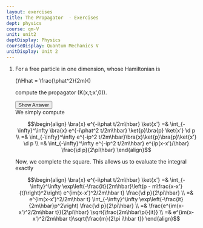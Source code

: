 ```yaml
---
layout: exercises
title: The Propagator  - Exercises
dept: physics
course: qm-V
unit: unit2
deptDisplay: Physics
courseDisplay: Quantum Mechanics V
unitDisplay: Unit 2
---
```

<ol>
<li> <div class="exercise">  For a free particle in one dimension, whose Hamiltonian is 

\(\)\Hhat = \frac{\phat^2}{2m}\(\)

compute the propagator \(K(x,t;x',0)\).

<div class="answerBox"> 
 <button onclick="myFunction('answer7')" class="answerButton">Show Answer</button> 
 <div  id='answer7' class="answer" >
We simply compute 

$$\begin{align}
\bra{x} e^{-i\phat t/2m\hbar} \ket{x'} =& \int_{-\infty}^\infty \bra{x} e^{-i\phat^2 t/2m\hbar} \ket{p}\bra{p} \ket{x'} \d p \\
=& \int_{-\infty}^\infty e^{-ip^2 t/2m\hbar}\bra{x}\ket{p}\bra{p}\ket{x'} \d p \\
=& \int_{-\infty}^\infty e^{-ip^2 t/2m\hbar} e^{ip(x-x')/\hbar} \frac{\d p}{2\pi\hbar}
\end{align}$$

Now, we complete the square. This allows us to evaluate the integral exactly 

$$\begin{align}
\bra{x} e^{-i\phat t/2m\hbar} \ket{x'} =& \int_{-\infty}^\infty \exp\left(-\frac{it}{2m\hbar}\left(p - m\frac{x-x'}{t}\right)^2\right) e^{im(x-x')^2/2m\hbar t} \frac{\d p}{2\pi\hbar} \\
=& e^{im(x-x')^2/2m\hbar t} \int_{-\infty}^\infty \exp\left(-\frac{it}{2m\hbar}p^2\right)  \frac{\d p}{2\pi\hbar} \\
=& \frac{e^{im(x-x')^2/2m\hbar t}}{2\pi\hbar} \sqrt{\frac{2m\hbar\pi}{it}} \\
=& e^{im(x-x')^2/2m\hbar t}\sqrt{\frac{m}{2\pi i\hbar t}}
\end{align}$$

</div> 
 </div>

</div> </li></ol>


